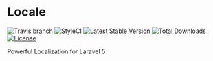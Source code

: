# Locale
[![Travis branch](https://img.shields.io/travis/rust-lang/rust/master.svg?style=flat-square)]()
[![StyleCI](https://styleci.io/repos/118966076/shield)](https://styleci.io/repos/118966076)
[![Latest Stable Version](https://poser.pugx.org/mputkowski/laravel-locale/v/stable?format=flat-square)](https://packagist.org/packages/mputkowski/laravel-locale)
[![Total Downloads](https://poser.pugx.org/mputkowski/laravel-locale/downloads?format=flat-square)](https://packagist.org/packages/mputkowski/laravel-locale)
[![License](https://poser.pugx.org/mputkowski/laravel-locale/license?format=flat-square)](https://packagist.org/packages/mputkowski/laravel-locale)

Powerful Localization for Laravel 5
